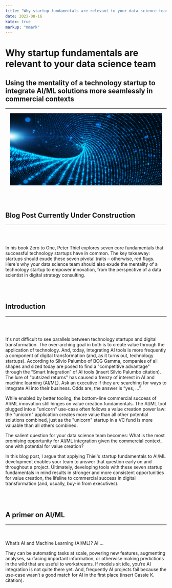 ```yaml
---
title: "Why startup fundamentals are relevant to your data science team."
date: 2022-08-16
katex: true
markup: "mmark"
---
```


# Why startup fundamentals are relevant to your data science team

## Using the mentality of a technology startup to integrate AI/ML solutions more seamlessly in commercial contexts
---

<p align="center"> <img src="/posts/blog_AI_image_2.jpeg"/ width = "475" height = "225"> </p>

<br><br>

## Blog Post Currently Under Construction 

---

<br><br>

In his book Zero to One, Peter Thiel explores seven core fundamentals that successful technology startups have in common. The key takeaway: startups should exude these seven pivotal traits – otherwise, red flags. Here's why your data science team should also exude the mentality of a technology startup to empower innovation, from the perspective of a data scientist in digital strategy consulting.

<br><br>

## Introduction
---

<br><br>

It's not difficult to see parallels between technology startups and digital transformation. The over-arching goal in both is to create value through the application of technology. And, today, integrating AI tools is more frequently a component of digital transformation (and, as it turns out, technology startups). According to Silvio Palumbo of BCG Gamma, companies of all shapes and sized today are posed to find a "competitive advantage" through the “Smart Integration” of AI tools (insert Silvio Palumbo citation). The lure of "outsized returns" has caused a frenzy of interest in AI and machine learning (AI/ML). Ask an executive if they are searching for ways to integrate AI into their business. Odds are, the answer is “yes, …”.  

While enabled by better tooling, the bottom-line commercial success of AI/ML innovation still hinges on value creation fundamentals. The AI/ML tool plugged into a "unicorn" use-case often follows a value creation power law: the "unicorn" application creates more value than all other potential solutions combined, just as the "unicorn" startup in a VC fund is more valuable than all others combined. 

The salient question for your data science team becomes: What is the most promising opportunity for AI/ML integration given the commercial context, one with potential for value creation? 

In this blog post, I argue that applying Thiel's startup fundamentals to AI/ML development enables your team to answer that question early on and throughout a project. Ultimately, developing tools with these seven startup fundamentals in mind results in stronger and more consistent opportunities for value creation, the lifeline to commercial success in digital transformation (and, usually, buy-in from executives).

<br><br>
## A primer on AI/ML
---
<br><br>
What’s AI and Machine Learning (AI/ML)? AI …

They can be automating tasks at scale, powering new features, augmenting analyses, surfacing important information, or otherwise making predictions in the wild that are useful to workstreams. If models sit idle, you’re AI integration is not quite there yet. And, frequently AI projects fail because the use-case wasn’t a good match for AI in the first place (insert Cassie K. citation).

